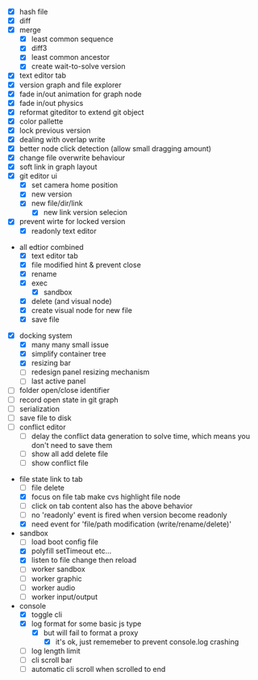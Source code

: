 - [x] hash file
- [x] diff
- [x] merge
  - [x] least common sequence
  - [x] diff3
  - [x] least common ancestor
  - [x] create wait-to-solve version
- [x] text editor tab
- [x] version graph and file explorer
- [x] fade in/out animation for graph node
- [x] fade in/out physics
- [x] reformat giteditor to extend git object
- [x] color pallette
- [x] lock previous version
- [x] dealing with overlap write
- [x] better node click detection (allow small dragging amount)
- [x] change file overwrite behaviour
- [x] soft link in graph layout
- [x] git editor ui
  - [x] set camera home position
  - [x] new version
  - [x] new file/dir/link
    - [x] new link version selecion
- [x] prevent wirte for locked version
  - [x] readonly text editor
- all edtior combined
  - [x] text editor tab
  - [x] file modified hint & prevent close
  - [x] rename
  - [x] exec
    - [x] sandbox
  - [x] delete (and visual node)
  - [x] create visual node for new file
  - [x] save file
- [x] docking system
  - [x] many many small issue
  - [x] simplify container tree
  - [x] resizing bar
  - [ ] redesign panel resizing mechanism
  - [ ] last active panel
- [ ] folder open/close identifier
- [ ] record open state in git graph
- [ ] serialization
- [ ] save file to disk
- [ ] conflict editor
  - [ ] delay the conflict data generation to solve time, 
        which means you don't need to save them
  - [ ] show all add delete file
  - [ ] show conflict file
- file state link to tab
  - [ ] file delete
  - [x] focus on file tab make cvs highlight file node
  - [ ] click on tab content also has the above behavior
  - [ ] no 'readonly' event is fired when version become readonly
  - [x] need event for 'file/path modification (write/rename/delete)'
- sandbox
  - [ ] load boot config file
  - [x] polyfill setTimeout etc...
  - [x] listen to file change then reload
  - [ ] worker sandbox
  - [ ] worker graphic
  - [ ] worker audio
  - [ ] worker input/output
- console
  - [x] toggle cli
  - [x] log format for some basic js type
    - [x] but will fail to format a proxy
      - [x] it's ok, just rememeber to prevent console.log crashing
  - [ ] log length limit
  - [ ] cli scroll bar
  - [ ] automatic cli scroll when scrolled to end